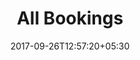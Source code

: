 ---
title: "All Bookings"
date: 2017-09-26T12:57:20+05:30
draft: false
layout: bookingsall
property: "Riverfront"
status: "In Process"
url: /bookings/all/riverfront/
slug: "riverfront/"

mainmenu:
 bookings: true
 all: true

---